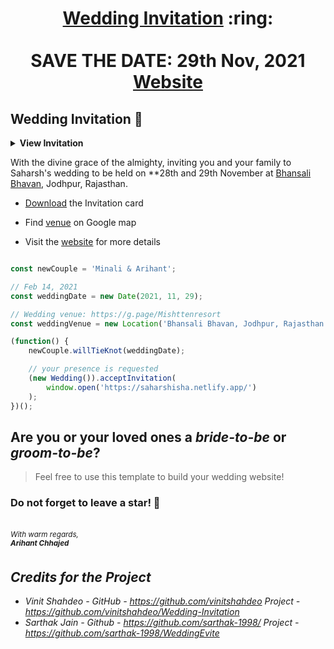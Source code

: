 
<h1 align="center"><a href="https://saharshisha.netlify.app/assets/SI.pdf">Wedding Invitation</a> :ring: <br> <br> SAVE THE DATE: 29th Nov, 2021 <br> <a href="https://saharshisha.netlify.app/">Website</a></h1>



## Wedding Invitation :ring:

<details>
  <summary><strong>View Invitation</strong></summary>
  <a href="https://saharshisha.netlify.app/"><img src="./assets/img/InviteMain.png" /></a>
</details>

With the divine grace of the almighty, inviting you and your family to Saharsh's wedding to be held on **28th and 29th November at [Bhansali Bhavan](https://goo.gl/maps/dYXaRmk8PyXyr2au6),  Jodhpur, Rajasthan.

- [Download](https://saharshisha.netlify.app/assets/SI.pdf) the Invitation card

- Find [venue](https://goo.gl/maps/dYXaRmk8PyXyr2au6) on Google map

- Visit the [website](https://saharshisha.netlify.app) for more details


```js

const newCouple = 'Minali & Arihant';

// Feb 14, 2021
const weddingDate = new Date(2021, 11, 29);

// Wedding venue: https://g.page/Mishttenresort
const weddingVenue = new Location('Bhansali Bhavan, Jodhpur, Rajasthan');

(function() {
    newCouple.willTieKnot(weddingDate);

    // your presence is requested
    (new Wedding()).acceptInvitation(
        window.open('https://saharshisha.netlify.app/')
    );
})();


```
## Are you or your loved ones a *bride-to-be* or *groom-to-be*? 
> Feel free to use this template to build your wedding website!

### Do not forget to leave a star! :hugs:

<br><sup><i>With warm regards,<br>
**Arihant Chhajed**<i></sup><br>

## Credits for the Project 

* Vinit Shahdeo - GitHub - https://github.com/vinitshahdeo  Project - https://github.com/vinitshahdeo/Wedding-Invitation
* Sarthak Jain - Github - https://github.com/sarthak-1998/  Project - https://github.com/sarthak-1998/WeddingEvite